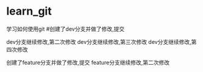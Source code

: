 # learn_git
学习如何使用git
#创建了dev分支并做了修改,提交

dev分支继续修改,第二次修改
dev分支继续修改,第三次修改
dev分支继续修改,第四次修改

创建了feature分支并做了修改,提交
feature分支继续修改,第二次修改
